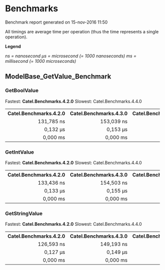 # Benchmarks

Benchmark report generated on 15-nov-2016 11:50

All timings are average time per operation (thus the time represents a single operation).

**Legend**
*ns = nanosecond*
*μs = microsecond (= 1000 nanoseconds)*
*ms = millisecond (= 1000 microseconds)*

## ModelBase_GetValue_Benchmark

### GetBoolValue

Fastest: **Catel.Benchmarks.4.2.0**
Slowest: Catel.Benchmarks.4.4.0

<table>
<tr>
<th>Catel.Benchmarks.4.2.0</th><th>Catel.Benchmarks.4.3.0</th><th>Catel.Benchmarks.4.4.0</th><th>Catel.Benchmarks.4.5.0</th><th>Catel.Benchmarks.4.5.4</th></tr>
<tr>
<td align="right">131,785 ns</td><td align="right">153,039 ns</td><td align="right">177,851 ns</td><td align="right">156,473 ns</td><td align="right">153,156 ns</td></tr>
<tr>
<td align="right">0,132 μs</td><td align="right">0,153 μs</td><td align="right">0,178 μs</td><td align="right">0,156 μs</td><td align="right">0,153 μs</td></tr>
<tr>
<td align="right">0,000 ms</td><td align="right">0,000 ms</td><td align="right">0,000 ms</td><td align="right">0,000 ms</td><td align="right">0,000 ms</td></tr>
</table>

### GetIntValue

Fastest: **Catel.Benchmarks.4.2.0**
Slowest: Catel.Benchmarks.4.4.0

<table>
<tr>
<th>Catel.Benchmarks.4.2.0</th><th>Catel.Benchmarks.4.3.0</th><th>Catel.Benchmarks.4.4.0</th><th>Catel.Benchmarks.4.5.0</th><th>Catel.Benchmarks.4.5.4</th></tr>
<tr>
<td align="right">133,436 ns</td><td align="right">154,503 ns</td><td align="right">180,082 ns</td><td align="right">156,688 ns</td><td align="right">155,616 ns</td></tr>
<tr>
<td align="right">0,133 μs</td><td align="right">0,155 μs</td><td align="right">0,180 μs</td><td align="right">0,157 μs</td><td align="right">0,156 μs</td></tr>
<tr>
<td align="right">0,000 ms</td><td align="right">0,000 ms</td><td align="right">0,000 ms</td><td align="right">0,000 ms</td><td align="right">0,000 ms</td></tr>
</table>

### GetStringValue

Fastest: **Catel.Benchmarks.4.2.0**
Slowest: Catel.Benchmarks.4.4.0

<table>
<tr>
<th>Catel.Benchmarks.4.2.0</th><th>Catel.Benchmarks.4.3.0</th><th>Catel.Benchmarks.4.4.0</th><th>Catel.Benchmarks.4.5.0</th><th>Catel.Benchmarks.4.5.4</th></tr>
<tr>
<td align="right">126,593 ns</td><td align="right">149,193 ns</td><td align="right">175,095 ns</td><td align="right">147,857 ns</td><td align="right">144,430 ns</td></tr>
<tr>
<td align="right">0,127 μs</td><td align="right">0,149 μs</td><td align="right">0,175 μs</td><td align="right">0,148 μs</td><td align="right">0,144 μs</td></tr>
<tr>
<td align="right">0,000 ms</td><td align="right">0,000 ms</td><td align="right">0,000 ms</td><td align="right">0,000 ms</td><td align="right">0,000 ms</td></tr>
</table>

